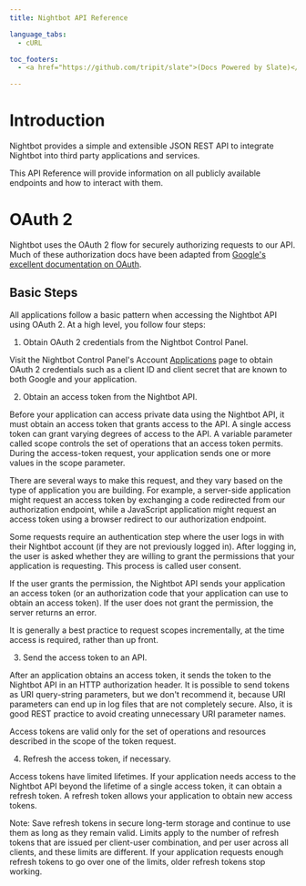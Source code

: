 ```yaml
---
title: Nightbot API Reference

language_tabs:
  - cURL

toc_footers:
  - <a href="https://github.com/tripit/slate">(Docs Powered by Slate)</a>

---
```


# Introduction

Nightbot provides a simple and extensible JSON REST API to integrate Nightbot into third party applications and services.

This API Reference will provide information on all publicly available endpoints and how to interact with them.

# OAuth 2

Nightbot uses the OAuth 2 flow for securely authorizing requests to our API. Much of these authorization docs have been adapted from [Google's excellent documentation on OAuth](https://developers.google.com/identity/protocols/OAuth2).

## Basic Steps

All applications follow a basic pattern when accessing the Nightbot API using OAuth 2. At a high level, you follow four steps:

1. Obtain OAuth 2 credentials from the Nightbot Control Panel.

Visit the Nightbot Control Panel's Account [Applications](https://beta.nightbot.tv/account/applications) page to obtain OAuth 2 credentials such as a client ID and client secret that are known to both Google and your application.

2. Obtain an access token from the Nightbot API.

Before your application can access private data using the Nightbot API, it must obtain an access token that grants access to the API. A single access token can grant varying degrees of access to the API. A variable parameter called scope controls the set of operations that an access token permits. During the access-token request, your application sends one or more values in the scope parameter.

There are several ways to make this request, and they vary based on the type of application you are building. For example, a server-side application might request an access token by exchanging a code redirected from our authorization endpoint, while a JavaScript application might request an access token using a browser redirect to our authorization endpoint.

Some requests require an authentication step where the user logs in with their Nightbot account (if they are not previously logged in). After logging in, the user is asked whether they are willing to grant the permissions that your application is requesting. This process is called user consent.

If the user grants the permission, the Nightbot API sends your application an access token (or an authorization code that your application can use to obtain an access token). If the user does not grant the permission, the server returns an error.

It is generally a best practice to request scopes incrementally, at the time access is required, rather than up front.

3. Send the access token to an API.

After an application obtains an access token, it sends the token to the Nightbot API in an HTTP authorization header. It is possible to send tokens as URI query-string parameters, but we don't recommend it, because URI parameters can end up in log files that are not completely secure. Also, it is good REST practice to avoid creating unnecessary URI parameter names.

Access tokens are valid only for the set of operations and resources described in the scope of the token request.

4. Refresh the access token, if necessary.

Access tokens have limited lifetimes. If your application needs access to the Nightbot API beyond the lifetime of a single access token, it can obtain a refresh token. A refresh token allows your application to obtain new access tokens.

Note: Save refresh tokens in secure long-term storage and continue to use them as long as they remain valid. Limits apply to the number of refresh tokens that are issued per client-user combination, and per user across all clients, and these limits are different. If your application requests enough refresh tokens to go over one of the limits, older refresh tokens stop working.